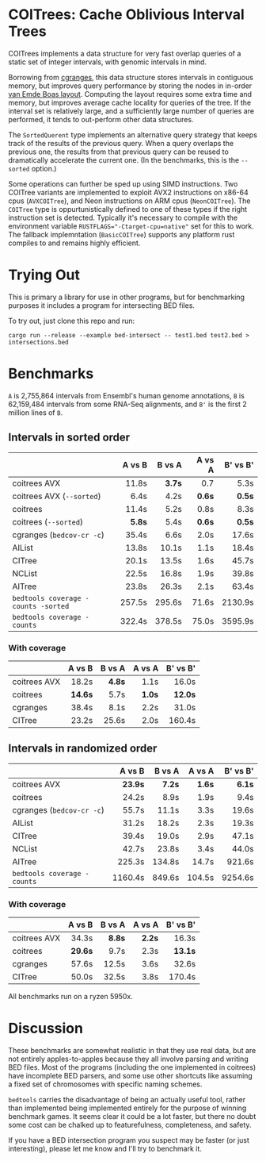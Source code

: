 
# COITrees: Cache Oblivious Interval Trees

COITrees implements a data structure for very fast overlap queries of a
static set of integer intervals, with genomic intervals in mind.

Borrowing from [cgranges](https://github.com/lh3/cgranges), this data
structure stores intervals in contiguous memory, but improves query
performance by storing the nodes in in-order [van Emde Boas
layout](http://erikdemaine.org/papers/FOCS2000b/paper.pdf). Computing
the layout requires some extra time and memory, but improves average cache
locality for queries of the tree. If the interval set is relatively large,
and a sufficiently large number of queries are performed, it tends to out-perform
other data structures.

The `SortedQuerent` type implements an alternative query strategy that keeps track
of the results of the previous query. When a query overlaps the previous one,
the results from that previous query can be reused to dramatically accelerate
the current one. (In the benchmarks, this is the `--sorted` option.)

Some operations can further be sped up using SIMD instructions. Two COITree
variants are implemented to exploit AVX2 instructions on x86-64 cpus
(`AVXCOITree`), and Neon instructions on ARM cpus (`NeonCOITree`). The `COITree`
type is oppurtunistically defined to one of these types if the right instruction
set is detected. Typically it's necessary to compile with the environment
variable `RUSTFLAGS="-Ctarget-cpu=native"` set for this to work. The fallback
implemntation (`BasicCOITree`) supports any platform rust compiles to and
remains highly efficient.

# Trying Out

This is primary a library for use in other programs, but for benchmarking
purposes it includes a program for intersecting BED files.

To try out, just clone this repo and run:
```shell
cargo run --release --example bed-intersect -- test1.bed test2.bed > intersections.bed
```

# Benchmarks

`A` is 2,755,864 intervals from Ensembl's human genome annotations, `B` is
62,159,484 intervals from some RNA-Seq alignments, and `B'` is the first 2
million lines of `B`.

## Intervals in sorted order

|                                     |     A vs B |     B vs A |  A vs A  | B' vs B'   |
| ----------------------------------- | ---------: | ---------: | -------: | ---------: |
| coitrees AVX                        |      11.8s |   **3.7s** |      0.7 |      5.3s  |
| coitrees AVX (`--sorted`)           |       6.4s |       4.2s | **0.6s** |  **0.5s**  |
| coitrees                            |      11.4s |       5.2s |     0.8s |      8.3s  |
| coitrees (`--sorted`)               |   **5.8s** |       5.4s | **0.6s** |  **0.5s**  |
| cgranges (`bedcov-cr -c`)           |      35.4s |       6.6s |     2.0s |     17.6s  |
| AIList                              |      13.8s |      10.1s |     1.1s |     18.4s  |
| CITree                              |      20.1s |      13.5s |     1.6s |     45.7s  |
| NCList                              |      22.5s |      16.8s |     1.9s |     39.8s  |
| AITree                              |      23.8s |      26.3s |     2.1s |     63.4s  |
| `bedtools coverage -counts -sorted` |     257.5s |     295.6s |    71.6s |   2130.9s  |
| `bedtools coverage -counts`         |     322.4s |     378.5s |    75.0s |   3595.9s  |

### With coverage

|                                     |     A vs B |     B vs A |  A vs A  | B' vs B'   |
| ----------------------------------- | ---------: | ---------: | -------: | ---------: |
| coitrees AVX                        |      18.2s |   **4.8s** |     1.1s |      16.0s |
| coitrees                            |  **14.6s** |       5.7s | **1.0s** |  **12.0s** |
| cgranges                            |      38.4s |       8.1s |     2.2s |     31.0s  |
| CITree                              |      23.2s |      25.6s |     2.0s |    160.4s  |

## Intervals in randomized order

|                                     |     A vs B |     B vs A | A vs A   | B' vs B'  |
| ----------------------------------- | ---------: | ---------: | -------: | --------: |
| coitrees AVX                        |  **23.9s** |   **7.2s** | **1.6s** |  **6.1s** |
| coitrees                            |      24.2s |       8.9s |     1.9s |      9.4s |
| cgranges (`bedcov-cr -c`)           |      55.7s |      11.1s |     3.3s |     19.6s |
| AIList                              |      31.2s |      18.2s |     2.3s |     19.3s |
| CITree                              |      39.4s |      19.0s |     2.9s |     47.1s |
| NCList                              |      42.7s |      23.8s |     3.4s |     44.0s |
| AITree                              |     225.3s |     134.8s |    14.7s |    921.6s |
| `bedtools coverage -counts`         |    1160.4s |     849.6s |   104.5s |   9254.6s |

### With coverage

|                                     |     A vs B |     B vs A |  A vs A  | B' vs B'   |
| ----------------------------------- | ---------: | ---------: | -------: | ---------: |
| coitrees AVX                        |      34.3s |   **8.8s** | **2.2s** |     16.3s  |
| coitrees                            |  **29.6s** |       9.7s |     2.3s | **13.1s**  |
| cgranges                            |      57.6s |      12.5s |     3.6s |     32.6s  |
| CITree                              |      50.0s |      32.5s |     3.8s |    170.4s  |


All benchmarks run on a ryzen 5950x.

# Discussion

These benchmarks are somewhat realistic in that they use real data, but are
not entirely apples-to-apples because they all involve parsing and writing
BED files. Most of the programs (including the one implemented in coitrees)
have incomplete BED parsers, and some use other shortcuts like assuming a
fixed set of chromosomes with specific naming schemes.

`bedtools` carries the disadvantage of being an actually useful tool, rather
than implemented being implemented entirely for the purpose of winning benchmark
games. It seems clear it could be a lot faster, but there no doubt some cost can
be chalked up to featurefulness, completeness, and safety.

If you have a BED intersection program you suspect may be faster (or just
interesting), please let me know and I'll try to benchmark it.
